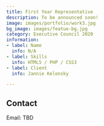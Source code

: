 ```yaml
---
title: First Year Representative
description: To be announced soon!
image: images/portfolio/work3.jpg
bg_image: images/featue-bg.jpg
category: Executive Council 2020
information:
- label: Name
  info: N/A
- label: Skills
  info: HTML5 / PHP / CSS3
- label: Client
  info: Jannie Kelonsky

---
```

## Contact

Email: TBD